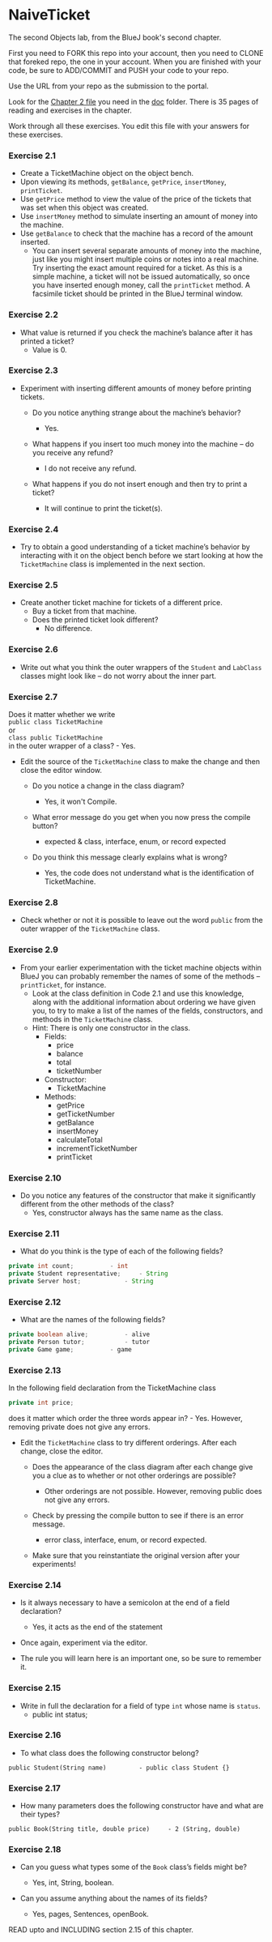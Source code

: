 # NaiveTicket

The second Objects lab, from the BlueJ book's second chapter.

First you need to FORK this repo into your account, then you need to CLONE that foreked repo, the one in your account. 
When you are finished with your code, be sure to ADD/COMMIT and PUSH your code to your repo.

Use the URL from your repo as the submission to the portal. 

Look for the [Chapter 2 file](./doc/BlueJ-objects-first-ch2.pdf) you need in the [doc](./doc) folder.
There is 35 pages of reading and exercises in the chapter.

Work through all these exercises. You edit this file with your answers for these exercises.

### Exercise 2.1
* Create a TicketMachine object on the object bench.
* Upon viewing its methods, `getBalance`, `getPrice`, `insertMoney`, `printTicket`.
* Use `getPrice` method to view the value of the price of the tickets that was set when this object was created.
* Use `insertMoney` method to simulate inserting an amount of money into the machine.
* Use `getBalance` to check that the machine has a record of the amount inserted.
	* You can insert several separate amounts of money into the machine, just like you might insert multiple coins or notes into a real machine. Try inserting the exact amount required for a ticket. As this is a simple machine, a ticket will not be issued automatically, so once you have inserted enough money, call the `printTicket` method. A facsimile ticket should be printed in the BlueJ terminal window.

### Exercise 2.2
* What value is returned if you check the machine’s balance after it has printed a ticket?
	- Value is 0.

### Exercise 2.3
* Experiment with inserting different amounts of money before printing tickets.
	* Do you notice anything strange about the machine’s behavior?
		- Yes.
	
	* What happens if you insert too much money into the machine – do you receive any refund?
		- I do not receive any refund.
		
	* What happens if you do not insert enough and then try to print a ticket?
		- It will continue to print the ticket(s).

### Exercise 2.4
* Try to obtain a good understanding of a ticket machine’s behavior by interacting with it on the object bench before we start looking at how the `TicketMachine` class is implemented in the next section.

### Exercise 2.5
* Create another ticket machine for tickets of a different price.
	* Buy a ticket from that machine.
	* Does the printed ticket look different?
		- No difference.

### Exercise 2.6
* Write out what you think the outer wrappers of the `Student` and `LabClass` classes might look like – do not worry about the inner part.

### Exercise 2.7
Does it matter whether we write<br>
`public class TicketMachine`<br>
or<br>
`class public TicketMachine`<br>
in the outer wrapper of a class?
	- Yes.

* Edit the source of the `TicketMachine` class to make the change and then close the editor window.
	* Do you notice a change in the class diagram?
		- Yes, it won't Compile.
	
	* What error message do you get when you now press the compile button?
		- <identifier>expected & class, interface, enum, or record expected
	
	* Do you think this message clearly explains what is wrong?
		- Yes, the code does not understand what is the identification of TicketMachine.

### Exercise 2.8
* Check whether or not it is possible to leave out the word `public` from the outer wrapper of the `TicketMachine` class.

### Exercise 2.9
* From your earlier experimentation with the ticket machine objects within BlueJ you can probably remember the names of some of the methods – `printTicket`, for instance.
	* Look at the class definition in Code 2.1 and use this knowledge, along with the additional information about ordering we have given you, to try to make a list of the names of the fields, constructors, and methods in the `TicketMachine` class.
	* Hint: There is only one constructor in the class.
		- Fields:
			- price
			- balance
			- total
			- ticketNumber
		- Constructor:
			- TicketMachine
		- Methods:
			- getPrice
			- getTicketNumber
			- getBalance
			- insertMoney
			- calculateTotal
			- incrementTicketNumber
			- printTicket

### Exercise 2.10
* Do you notice any features of the constructor that make it significantly different from the other methods of the class?
	- Yes, constructor always has the same name as the class.

### Exercise 2.11
* What do you think is the type of each of the following fields?

```java					Type
private int count; 			- int
private Student representative;		- String
private Server host;			- String
```

### Exercise 2.12
* What are the names of the following fields?

```java					Name
private boolean alive;			- alive
private Person tutor;			- tutor
private Game game;			- game
```
### Exercise 2.13

In the following field declaration from the TicketMachine class<br>

```java
private int price;
```
does it matter which order the three words appear in?
	- Yes. However, removing private does not give any errors.

* Edit the `TicketMachine` class to try different orderings. After each change, close the editor.
	* Does the appearance of the class diagram after each change give you a clue as to whether or not other orderings are
possible?
		- Other orderings are not possible. However, removing public does not give any errors.
	
	* Check by pressing the compile button to see if there is an error message.
		- error class, interface, enum, or record expected.
	
	* Make sure that you reinstantiate the original version after your experiments!

### Exercise 2.14
* Is it always necessary to have a semicolon at the end of a field declaration?
	- Yes, it acts as the end of the statement

* Once again, experiment via the editor.
* The rule you will learn here is an important one, so be sure to remember it.


### Exercise 2.15
* Write in full the declaration for a field of type `int` whose name is `status`.
	- public int status;

### Exercise 2.16
* To what class does the following constructor belong?
```						Class
public Student(String name)			- public class Student {}
```

### Exercise 2.17
* How many parameters does the following constructor have and what are their types?
```						Parameters
public Book(String title, double price)		- 2 (String, double)
```

### Exercise 2.18
* Can you guess what types some of the `Book` class’s fields might be?
	- Yes, int, String, boolean.

* Can you assume anything about the names of its fields?
	- Yes, pages, Sentences, openBook.

READ upto and INCLUDING section 2.15 of this chapter.
